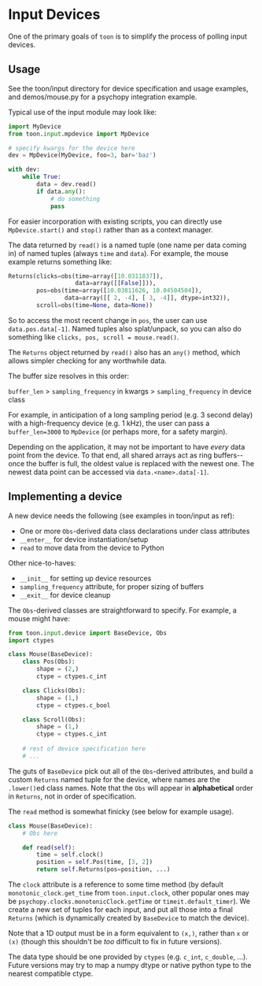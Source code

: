 # Input Devices

One of the primary goals of `toon` is to simplify the process of polling input devices.

## Usage

See the toon/input directory for device specification and usage examples, and demos/mouse.py for a psychopy integration example.

Typical use of the input module may look like:

```python
import MyDevice
from toon.input.mpdevice import MpDevice

# specify kwargs for the device here
dev = MpDevice(MyDevice, foo=3, bar='baz')

with dev:
    while True:
        data = dev.read()
        if data.any():
            # do something
            pass

```

For easier incorporation with existing scripts, you can directly use `MpDevice.start()` and `stop()` rather than as a context manager.

The data returned by `read()` is a named tuple (one name per data coming in) of named tuples (always `time` and `data`). For example, the mouse example returns something like:

```python
Returns(clicks=obs(time=array([10.0311837]), 
                   data=array([[False]])), 
        pos=obs(time=array([10.03811626, 10.04504504]), 
                data=array([[ 2, -4], [ 3, -4]], dtype=int32)),
        scroll=obs(time=None, data=None))
```

So to access the most recent change in `pos`, the user can use `data.pos.data[-1]`. Named tuples also splat/unpack, so you can also do something like `clicks, pos, scroll = mouse.read()`.

The `Returns` object returned by `read()` also has an `any()` method, which allows simpler checking for any worthwhile data.

The buffer size resolves in this order:

`buffer_len` > `sampling_frequency` in kwargs > `sampling_frequency` in device class

For example, in anticipation of a long sampling period (e.g. 3 second delay) with a high-frequency device (e.g. 1 kHz), the user can pass a `buffer_len=3000` to `MpDevice` (or perhaps more, for a safety margin).

Depending on the application, it may not be important to have *every* data point from the device. To that end, all shared arrays act as ring buffers-- once the buffer is full, the oldest value is replaced with the newest one. The newest data point can be accessed via `data.<name>.data[-1]`.

## Implementing a device

A new device needs the following (see examples in toon/input as ref):
  - One or more `Obs`-derived data class declarations under class attributes
  - `__enter__` for device instantiation/setup
  - `read` to move data from the device to Python

Other nice-to-haves:
  - `__init__` for setting up device resources
  - `sampling_frequency` attribute, for proper sizing of buffers
  - `__exit__` for device cleanup


The `Obs`-derived classes are straightforward to specify. For example, a mouse might have:

```python
from toon.input.device import BaseDevice, Obs
import ctypes

class Mouse(BaseDevice):
    class Pos(Obs):
        shape = (2,)
        ctype = ctypes.c_int

    class Clicks(Obs):
        shape = (1,)
        ctype = ctypes.c_bool

    class Scroll(Obs):
        shape = (1,)
        ctype = ctypes.c_int
    
    # rest of device specification here
    # ...
```

The guts of `BaseDevice` pick out all of the `Obs`-derived attributes, and build a custom `Returns` named tuple for the device, where names are the `.lower()`ed class names. Note that the `Obs` will appear in **alphabetical** order in `Returns`, not in order of specification.

The `read` method is somewhat finicky (see below for example usage).

```python
class Mouse(BaseDevice):
    # Obs here

    def read(self):
        time = self.clock()
        position = self.Pos(time, [3, 2])
        return self.Returns(pos=position, ...)
```

The `clock` attribute is a reference to some time method (by default `monotonic_clock.get_time` from `toon.input.clock`, other popular ones may be `psychopy.clocks.monotonicClock.getTime` or `timeit.default_timer`). We create a new set of tuples for each input, and put all those into a final `Returns` (which is dynamically created by `BaseDevice` to match the device).

Note that a 1D output must be in a form equivalent to `(x,)`, rather than `x` or `(x)` (though this shouldn't be *too* difficult to fix in future versions).

The data type should be one provided by `ctypes` (e.g. `c_int`, `c_double`, ...). Future versions may try to map a numpy dtype or native python type to the nearest compatible ctype.
